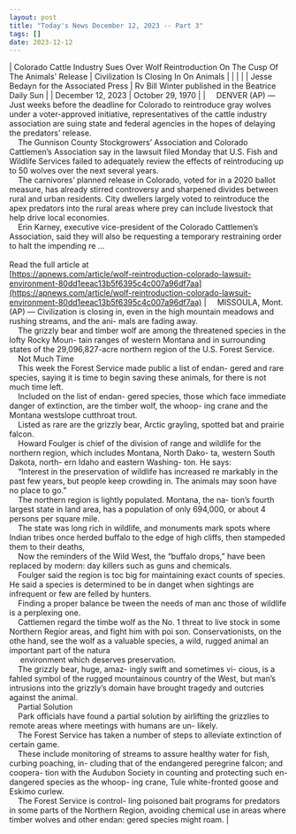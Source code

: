 ```yaml
---
layout: post
title: "Today's News December 12, 2023 -- Part 3"
tags: []
date: 2023-12-12
---
```


| Colorado Cattle Industry Sues Over Wolf Reintroduction On The Cusp Of The Animals' Release | Civilization Is Closing In On Animals |
|  |  |
| Jesse Bedayn for the Associated Press | Rv Bill Winter published in the Beatrice Daily Sun |
| December 12, 2023 | October 29, 1970 |
| &nbsp;&nbsp;&nbsp;&nbsp;DENVER (AP) — Just weeks before the deadline for Colorado to reintroduce gray wolves under a voter-approved initiative, representatives of the cattle industry association are suing state and federal agencies in the hopes of delaying the predators’ release.<br>&nbsp;&nbsp;&nbsp;&nbsp;The Gunnison County Stockgrowers’ Association and Colorado Cattlemen’s Association say in the lawsuit filed Monday that U.S. Fish and Wildlife Services failed to adequately review the effects of reintroducing up to 50 wolves over the next several years.<br>&nbsp;&nbsp;&nbsp;&nbsp;The carnivores’ planned release in Colorado, voted for in a 2020 ballot measure, has already stirred controversy and sharpened divides between rural and urban residents. City dwellers largely voted to reintroduce the apex predators into the rural areas where prey can include livestock that help drive local economies.<br>&nbsp;&nbsp;&nbsp;&nbsp;Erin Karney, executive vice-president of the Colorado Cattlemen’s Association, said they will also be requesting a temporary restraining order to halt the impending re ...<br><br>Read the full article at<br>[https://apnews.com/article/wolf-reintroduction-colorado-lawsuit-environment-80dd1eeac13b5f6395c4c007a96df7aa](https://apnews.com/article/wolf-reintroduction-colorado-lawsuit-environment-80dd1eeac13b5f6395c4c007a96df7aa) | &nbsp;&nbsp;&nbsp;&nbsp;MISSOULA, Mont. (AP) — Civilization is closing in, even in the high mountain meadows and rushing streams, and the ani- mals are fading away.<br>&nbsp;&nbsp;&nbsp;&nbsp;The grizzly bear and timber wolf are among the threatened species in the lofty Rocky Moun- tain ranges of western Montana and in surrounding states of the 29,096,827-acre northern region of the U.S. Forest Service.<br>&nbsp;&nbsp;&nbsp;&nbsp;Not Much Time<br>&nbsp;&nbsp;&nbsp;&nbsp;This week the Forest Service made public a list of endan- gered and rare species, saying it is time to begin saving these animals, for there is not much time left.<br>&nbsp;&nbsp;&nbsp;&nbsp;Included on the list of endan- gered species, those which face immediate danger of extinction, are the timber wolf, the whoop- ing crane and the Montana westslope cutthroat trout.<br>&nbsp;&nbsp;&nbsp;&nbsp;Listed as rare are the grizzly bear, Arctic grayling, spotted bat and prairie falcon.<br>&nbsp;&nbsp;&nbsp;&nbsp;Howard Foulger is chief of the division of range and wildlife for the northern region, which includes Montana, North Dako- ta, western South Dakota, north- ern Idaho and eastern Washing- ton. He says:<br>&nbsp;&nbsp;&nbsp;&nbsp;“Interest in the preservation of wildlife has increased re markably in the past few years, but people keep crowding in. The animals may soon have no place to go.”<br>&nbsp;&nbsp;&nbsp;&nbsp;The northern region is lightly populated. Montana, the na- tion’s fourth largest state in land area, has a population of only 694,000, or about 4 persons per square mile.<br>&nbsp;&nbsp;&nbsp;&nbsp;The state was long rich in wildlife, and monuments mark spots where Indian tribes once herded buffalo to the edge of high cliffs, then stampeded them to their deaths,<br>&nbsp;&nbsp;&nbsp;&nbsp;Now the reminders of the Wild West, the “buffalo drops,” have been replaced by modern: day killers such as guns and chemicals.<br>&nbsp;&nbsp;&nbsp;&nbsp;Foulger said the region is toc big for maintaining exact counts of species. He said a species is determined to be in danget when sightings are infrequent or few are felled by hunters.<br>&nbsp;&nbsp;&nbsp;&nbsp;Finding a proper balance be tween the needs of man anc those of wildlife is a perplexing one.<br>&nbsp;&nbsp;&nbsp;&nbsp;Cattlemen regard the timbe wolf as the No. 1 threat to live stock in some Northern Regior areas, and fight him with poi son. Conservationists, on the othe hand, see the wolf as a valuable species, a wild, rugged animal an important part of the natura<br>&nbsp;&nbsp;&nbsp;&nbsp; environment which deserves preservation.<br>&nbsp;&nbsp;&nbsp;&nbsp;The grizzly bear, huge, amaz- ingly swift and sometimes vi- cious, is a fahled symbol of the rugged mountainous country of the West, but man’s intrusions into the grizzly’s domain have brought tragedy and outcries against the animal.<br>&nbsp;&nbsp;&nbsp;&nbsp;Partial Solution<br>&nbsp;&nbsp;&nbsp;&nbsp;Park officials have found a partial solution by airlifting the grizzlies to remote areas where meetings with humans are un- likely.<br>&nbsp;&nbsp;&nbsp;&nbsp;The Forest Service has taken a number of steps to alleviate extinction of certain game.<br>&nbsp;&nbsp;&nbsp;&nbsp;These include monitoring of streams to assure healthy water for fish, curbing poaching, in- cluding that of the endangered peregrine falcon; and coopera- tion with the Audubon Society in counting and protecting such en- dangered species as the whoop- ing crane, Tule white-fronted goose and Eskimo curlew.<br>&nbsp;&nbsp;&nbsp;&nbsp;The Forest Service is control- ling poisoned bait programs for predators in some parts of the Northern Region, avoiding chemical use in areas where timber wolves and other endan: gered species might roam.  |